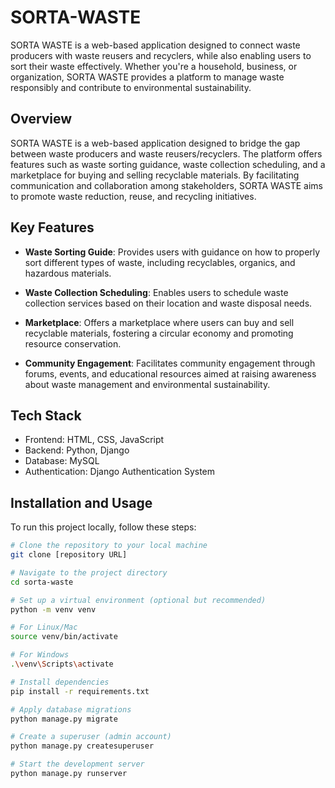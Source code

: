 # SORTA-WASTE

SORTA WASTE is a web-based application designed to connect waste producers with waste reusers and recyclers, while also enabling users to sort their waste effectively. Whether you're a household, business, or organization, SORTA WASTE provides a platform to manage waste responsibly and contribute to environmental sustainability.

## Overview

SORTA WASTE is a web-based application designed to bridge the gap between waste producers and waste reusers/recyclers. The platform offers features such as waste sorting guidance, waste collection scheduling, and a marketplace for buying and selling recyclable materials. By facilitating communication and collaboration among stakeholders, SORTA WASTE aims to promote waste reduction, reuse, and recycling initiatives.

## Key Features

- **Waste Sorting Guide**: Provides users with guidance on how to properly sort different types of waste, including recyclables, organics, and hazardous materials.

- **Waste Collection Scheduling**: Enables users to schedule waste collection services based on their location and waste disposal needs.

- **Marketplace**: Offers a marketplace where users can buy and sell recyclable materials, fostering a circular economy and promoting resource conservation.

- **Community Engagement**: Facilitates community engagement through forums, events, and educational resources aimed at raising awareness about waste management and environmental sustainability.

## Tech Stack

- Frontend: HTML, CSS, JavaScript
- Backend: Python, Django
- Database: MySQL
- Authentication: Django Authentication System

## Installation and Usage

To run this project locally, follow these steps:

```bash
# Clone the repository to your local machine
git clone [repository URL]

# Navigate to the project directory
cd sorta-waste

# Set up a virtual environment (optional but recommended)
python -m venv venv

# For Linux/Mac
source venv/bin/activate

# For Windows
.\venv\Scripts\activate

# Install dependencies
pip install -r requirements.txt

# Apply database migrations
python manage.py migrate

# Create a superuser (admin account)
python manage.py createsuperuser

# Start the development server
python manage.py runserver
